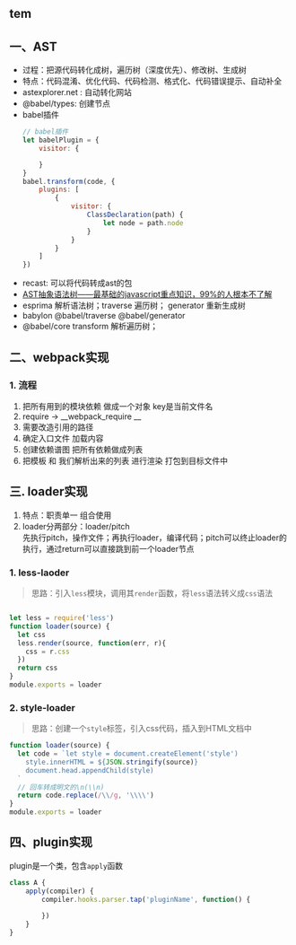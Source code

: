 

## tem

## 一、AST
- 过程：把源代码转化成树，遍历树（深度优先）、修改树、生成树
- 特点：代码混淆、优化代码、代码检测、格式化、代码错误提示、自动补全
- astexplorer.net :  自动转化网站
- @babel/types: 创建节点
- babel插件
    ```js
    // babel插件
    let babelPlugin = {
        visitor: {

        }
    }
    babel.transform(code, {
        plugins: [
            {
                visitor: {
                    ClassDeclaration(path) {
                        let node = path.node
                    }
                }
            }
        ]
    })

    ```
- recast: 可以将代码转成ast的包
- [AST抽象语法树——最基础的javascript重点知识，99%的人根本不了解](https://segmentfault.com/a/1190000016231512?utm_source=tag-newest)
- esprima 解析语法树；traverse 遍历树； generator 重新生成树
- babylon           @babel/traverse   @babel/generator
- @babel/core transform 解析遍历树；
  

## 二、webpack实现
### 1. 流程
1. 把所有用到的模块依赖 做成一个对象 key是当前文件名
2. require -> __webpack_require __
3. 需要改造引用的路径
4. 确定入口文件 加载内容
5. 创建依赖谱图 把所有依赖做成列表
6. 把模板 和 我们解析出来的列表 进行渲染 打包到目标文件中


## 三. loader实现


1. 特点：职责单一 组合使用
2. loader分两部分：loader/pitch  
先执行pitch，操作文件；再执行loader，编译代码；pitch可以终止loader的执行，通过return可以直接跳到前一个loader节点

### 1. less-laoder
> 思路：引入`less`模块，调用其`render`函数，将`less`语法转义成`css`语法
```js

let less = require('less')
function loader(source) {
  let css 
  less.render(source, function(err, r){
    css = r.css
  })
  return css
}
module.exports = loader
```

### 2. style-loader
> 思路：创建一个`style`标签，引入css代码，插入到HTML文档中
```js
function loader(source) {
  let code = `let style = document.createElement('style')
    style.innerHTML = ${JSON.stringify(source)}
    document.head.appendChild(style)
  `
  // 回车转成明文的\n(\\n)
  return code.replace(/\\/g, '\\\\')
}
module.exports = loader
```

## 四、plugin实现
plugin是一个类，包含`apply`函数
```js
class A {
    apply(compiler) {
        compiler.hooks.parser.tap('pluginName', function() {
            
        })
    }
}
```
